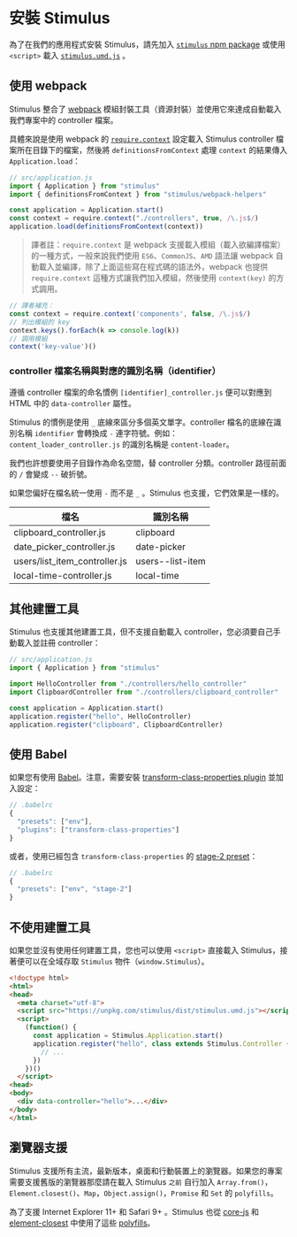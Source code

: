 # 安裝 Stimulus

為了在我們的應用程式安裝 Stimulus，請先加入 [`stimulus` npm package](https://www.npmjs.com/package/stimulus) 或使用 `<script>` 載入 [`stimulus.umd.js`](https://unpkg.com/stimulus/dist/stimulus.umd.js) 。


## 使用 webpack

Stimulus 整合了 [webpack](https://webpack.js.org/) 模組封裝工具（資源封裝）並使用它來達成自動載入我們專案中的 controller 檔案。

具體來說是使用 webpack 的 [`require.context`](https://webpack.js.org/api/module-methods/#require-context) 設定載入 Stimulus controller 檔案所在目錄下的檔案，然後將 `definitionsFromContext` 處理 `context` 的結果傳入 `Application.load`：

```js
// src/application.js
import { Application } from "stimulus"
import { definitionsFromContext } from "stimulus/webpack-helpers"

const application = Application.start()
const context = require.context("./controllers", true, /\.js$/)
application.load(definitionsFromContext(context))
```

> 譯者註：`require.context` 是 webpack 支援載入模組（載入欲編譯檔案）的一種方式，一般來說我們使用 `ES6`、`CommonJS`、`AMD` 語法讓 webpack 自動載入並編譯，除了上面這些寫在程式碼的語法外，webpack 也提供 `require.context` 這種方式讓我們加入模組，然後使用 `context(key)` 的方式調用。

```js
// 譯者補充：
const context = require.context('components', false, /\.js$/)
// 列出模組的 key
context.keys().forEach(k => console.log(k))
// 調用模組
context('key-value')()
```


### controller 檔案名稱與對應的識別名稱（identifier）

遵循 controller 檔案的命名慣例 `[identifier]_controller.js` 便可以對應到 HTML 中的 `data-controller` 屬性。

Stimulus 的慣例是使用 `_` 底線來區分多個英文單字。controller 檔名的底線在識別名稱 `identifier` 會轉換成 `-` 連字符號。例如：`content_loader_controller.js` 的識別名稱是 `content-loader`。

我們也許想要使用子目錄作為命名空間，替 controller 分類。controller 路徑前面的 `/` 會變成 `--` 破折號。

如果您偏好在檔名統一使用 `-` 而不是 `_` 。Stimulus 也支援，它們效果是一樣的。

檔名                               | 識別名稱
--------------------------------- | -----------------------
clipboard_controller.js           | clipboard
date_picker_controller.js         | date-picker
users/list_item_controller.js     | users\-\-list-item
local-time-controller.js          | local-time

## 其他建置工具

Stimulus 也支援其他建置工具，但不支援自動載入 controller，您必須要自己手動載入並註冊 controller：

```js
// src/application.js
import { Application } from "stimulus"

import HelloController from "./controllers/hello_controller"
import ClipboardController from "./controllers/clipboard_controller"

const application = Application.start()
application.register("hello", HelloController)
application.register("clipboard", ClipboardController)
```

## 使用 Babel

如果您有使用 [Babel](https://babeljs.io/)。注意，需要安裝 [transform-class-properties plugin](https://babeljs.io/docs/plugins/transform-class-properties/) 並加入設定：

```js
// .babelrc
{
  "presets": ["env"],
  "plugins": ["transform-class-properties"]
}
```

或者，使用已經包含 `transform-class-properties` 的 [stage-2 preset](https://babeljs.io/docs/plugins/preset-stage-2/)：

```js
// .babelrc
{
  "presets": ["env", "stage-2"]
}
```

## 不使用建置工具

如果您並沒有使用任何建置工具，您也可以使用 `<script>` 直接載入 Stimulus，接著便可以在全域存取 `Stimulus` 物件（`window.Stimulus`）。

```html
<!doctype html>
<html>
<head>
  <meta charset="utf-8">
  <script src="https://unpkg.com/stimulus/dist/stimulus.umd.js"></script>
  <script>
    (function() {
      const application = Stimulus.Application.start()
      application.register("hello", class extends Stimulus.Controller {
        // ...
      })
    })()
  </script>
<head>
<body>
  <div data-controller="hello">...</div>
</body>
</html>
```

## 瀏覽器支援

Stimulus 支援所有主流，最新版本，桌面和行動裝置上的瀏覽器。如果您的專案需要支援舊版的瀏覽器那麼請在載入 Stimulus `之前` 自行加入 `Array.from()`，`Element.closest()`、`Map`，`Object.assign()`，`Promise` 和 `Set` 的 `polyfills`。

為了支援 Internet Explorer 11+ 和 Safari 9+ 。Stimulus 也從 [core-js](https://www.npmjs.com/package/core-js) 和 [element-closest](https://www.npmjs.com/package/element-closest) 中使用了這些 [polyfills](https://github.com/stimulusjs/stimulus/blob/master/packages/%40stimulus/polyfills/index.js)。
